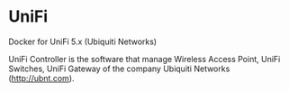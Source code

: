 UniFi
=====

Docker for UniFi 5.x (Ubiquiti Networks)

UniFi Controller is the software that manage Wireless Access Point, UniFi Switches, UniFi Gateway of the company Ubiquiti Networks (http://ubnt.com).
